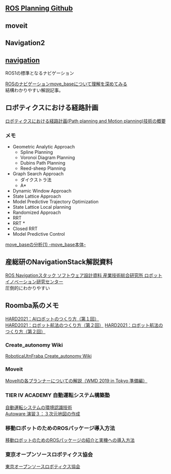 ## [ROS Planning Github](https://github.com/ros-planning)

## moveit

## Navigation2

## [navigation](https://github.com/ros-planning/navigation#ros-navigation-stack)  
ROS1の標準となるナビゲーション  

[ROSのナビゲーションmove_baseについて理解を深めてみる](
https://sy-base.com/myrobotics/ros/ros-move_base/)  
結構わかりやすい解説記事。

## ロボティクスにおける経路計画  

[ロボティクスにおける経路計画(Path planning and Motion planning)技術の概要](https://myenigma.hatenablog.com/entry/2017/07/23/095511)  

### メモ
- Geometric Analytic Approach
  - Spline Planning
  - Voronoi Diagram Planning
  - Dubins Path Planning
  - Reed-sheep Planning
- Graph Search Approach
  - ダイクストラ法
  - A*
- Dynamic Window Approach
- State Lattice Approach
- Model Predictive Trajectory Optimization
- State Lattice Local planning
- Randomized Approach
- RRT
- RRT *
- Closed RRT
- Model Predictive Control

[move_baseの分析(1) -move_base本体-](https://qiita.com/np_hsgw/items/5cf1644e18a42838b17c)

## 産総研のNavigationStack解説資料  

[ROS Navigationスタック ソフトウェア設計資料 産業技術総合研究所 ロボットイノベーション研究センター](https://robo-marc.github.io/navigation_documents/)  
圧倒的にわかりやすい

## Roomba系のメモ

[HARD2021：AIロボットのつくり方（第１回）](https://demura.net/robot/hard/19952.html)  
[HARD2021：ロボット航法のつくり方（第２回）](https://demura.net/robot/hard/20081.html)
[HARD2021：ロボット航法のつくり方（第２回）](https://demura.net/robot/hard/20081.html)

### Create_autonomy Wiki

[RoboticaUtnFraba Create_autonomy Wiki](https://github.com/RoboticaUtnFrba/create_autonomy/wiki)

### Moveit

[MoveItの各プランナーについての解説（WMD 2019 in Tokyo 準備編）](https://opensource-robotics.tokyo.jp/?p=4313)

### TIER IV ACADEMY 自動運転システム構築塾

[⾃動運転システムの環境認識技術](http://4c281b16296b2ab02a4e0b2e3f75446d.cdnext.stream.ne.jp/randc/mirai/1-2_Detection_LP.pdf)  
[Autoware 演習３：３次元地図の作成](http://4c281b16296b2ab02a4e0b2e3f75446d.cdnext.stream.ne.jp/randc/mirai/3-3%20Ex-mapping.pdf)
[]()

### 移動ロボットのためのROSパッケージ導入方法

[移動ロボットのためのROSパッケージの紹介と実機への導入方法](https://www.jstage.jst.go.jp/article/sicejl/57/10/57_715/_pdf/-char/ja)


### 東京オープンソースロボティクス協会

[東京オープンソースロボティクス協会](https://opensource-robotics.tokyo.jp/?page_id=164)
